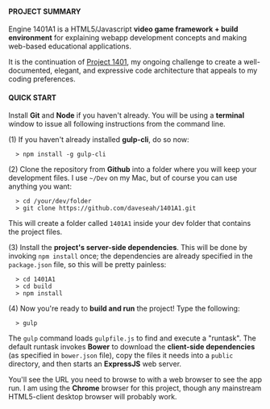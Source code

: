 #### PROJECT SUMMARY

Engine 1401A1 is a HTML5/Javascript **video game framework + build environment** for explaining webapp development concepts and making web-based educational applications.

It is the continuation of [Project 1401](https://github.com/daveseah/project-1401), my ongoing challenge to create a well-documented, elegant, and expressive code architecture that appeals to my coding preferences.

#### QUICK START

Install **Git** and **Node** if you haven't already. You will be using a **terminal** window to issue all following instructions from the command line.

(1) If you haven't already installed **gulp-cli**, do so now:
```
  > npm install -g gulp-cli
```

(2) Clone the repository from **Github** into a folder where you will keep your development files. I use `~/Dev` on my Mac, but of course you can use anything you want:
```
  > cd /your/dev/folder
  > git clone https://github.com/daveseah/1401A1.git
```

This will create a folder called `1401A1` inside your dev folder that contains the project files.

(3) Install the **project's server-side dependencies**. This will be done by invoking `npm install` once; the dependencies are already specified in the `package.json` file, so this will be pretty painless:
```
  > cd 1401A1
  > cd build
  > npm install
```

(4) Now you're ready to **build and run** the project! Type the following: 
```
  > gulp
```

The `gulp` command loads `gulpfile.js` to find and execute a "runtask". The default runtask invokes **Bower** to download the **client-side dependencies** (as specified in `bower.json` file), copy the files it needs into a `public` directory, and then starts an **ExpressJS** web server.

You'll see the URL you need to browse to with a web browser to see the app run. I am using the **Chrome** browser for this project, though any mainstream HTML5-client desktop browser will probably work.

